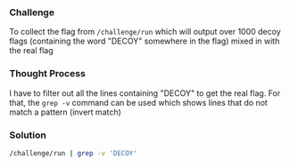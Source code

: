 ### Challenge

To collect the flag from `/challenge/run` which will output over 1000 decoy flags (containing the word "DECOY" somewhere in the flag) mixed in with the real flag

### Thought Process

I have to filter out all the lines containing "DECOY" to get the real flag. For that, the `grep -v` command can be used which shows lines that do not match a pattern (invert match)

### Solution

```bash
/challenge/run | grep -v 'DECOY'
```


